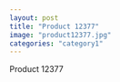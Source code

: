```yaml
---
layout: post
title: "Product 12377"
image: "product12377.jpg"
categories: "category1"
---
```

Product 12377
